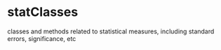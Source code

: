 # statClasses
classes and methods related to statistical measures, including standard errors, significance, etc
